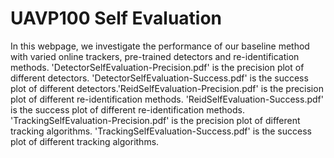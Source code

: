 # UAVP100 Self Evaluation
In this webpage, we investigate the performance of our baseline method with varied online trackers, pre-trained detectors and re-identification methods.
'DetectorSelfEvaluation-Precision.pdf' is the precision plot of different detectors.
'DetectorSelfEvaluation-Success.pdf' is the success plot of different detectors.'ReidSelfEvaluation-Precision.pdf' is the precision plot of different re-identification methods.
'ReidSelfEvaluation-Success.pdf' is the success plot of different re-identification methods.
'TrackingSelfEvaluation-Precision.pdf' is the precision plot of different tracking algorithms.
'TrackingSelfEvaluation-Success.pdf' is the success plot of different tracking algorithms.
